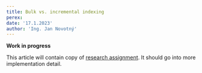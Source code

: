 ```yaml
---
title: Bulk vs. incremental indexing
perex:
date: '17.1.2023'
author: 'Ing. Jan Novotný'
---
```


**Work in progress**


This article will contain copy of [research assignment](/docs/research/en/assignment/index.md#entity-indexing).
It should go into more implementation detail.